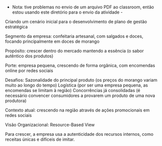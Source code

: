 - Nota: tive problemas no envio de um arquivo PDF ao classroom, então estou usando este diretório para o envio da atividade -




Criando um cenário inicial para o desenvolvimento de plano de gestão estratégica


Segmento da empresa: confeitaria artesanal, com salgados e doces, focando principalmente em doces de morango

Propósito: crescer dentro do mercado mantendo a essência (o sabor autêntico dos produtos)

Porte: empresa pequena, crescendo de forma orgânica, com encomendas online por redes sociais

Desafios: 
Sazonalidade do principal produto (os preços do morango variam muito ao longo do tempo)
Logística (por ser uma empresa pequena, as encomendas se limitam à região)
Concorrências já consolidadas (é necessário convencer consumidores a provarem um produto de uma nova produtora)

Contexto atual: crescendo na região através de ações promocionais em redes sociais

Visão Organizacional: Resource-Based View

Para crescer, a empresa usa a autenticidade dos recursos internos, como receitas únicas e difíceis de imitar.
